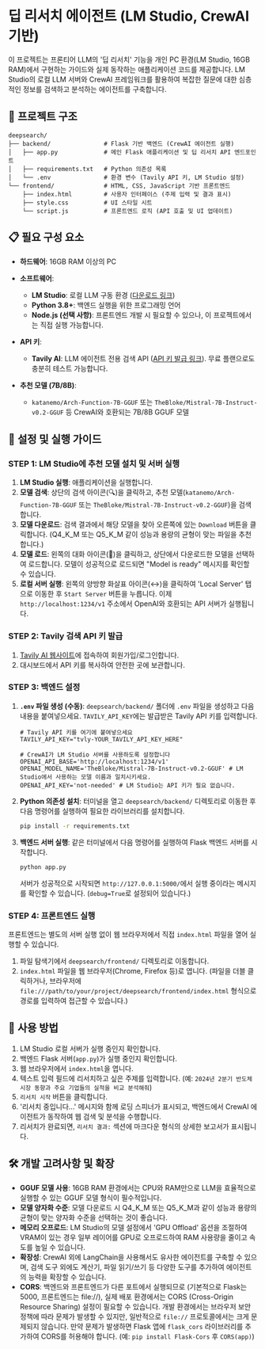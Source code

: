 # 딥 리서치 에이전트 (LM Studio, CrewAI 기반)

이 프로젝트는 프론티어 LLM의 '딥 리서치' 기능을 개인 PC 환경(LM Studio, 16GB RAM)에서 구현하는 가이드와 실제 동작하는 애플리케이션 코드를 제공합니다. LM Studio의 로컬 LLM 서버와 CrewAI 프레임워크를 활용하여 복잡한 질문에 대한 심층적인 정보를 검색하고 분석하는 에이전트를 구축합니다.

## 🚀 프로젝트 구조

```
deepsearch/
├── backend/               # Flask 기반 백엔드 (CrewAI 에이전트 실행)
│   ├── app.py             # 메인 Flask 애플리케이션 및 딥 리서치 API 엔드포인트
│   ├── requirements.txt   # Python 의존성 목록
│   └── .env               # 환경 변수 (Tavily API 키, LM Studio 설정)
└── frontend/              # HTML, CSS, JavaScript 기반 프론트엔드
    ├── index.html         # 사용자 인터페이스 (주제 입력 및 결과 표시)
    ├── style.css          # UI 스타일 시트
    └── script.js          # 프론트엔드 로직 (API 호출 및 UI 업데이트)
```

## 📋 필요 구성 요소

*   **하드웨어**: 16GB RAM 이상의 PC
*   **소프트웨어**:
    *   **LM Studio**: 로컬 LLM 구동 환경 ([다운로드 링크](https://lmstudio.ai/))
    *   **Python 3.8+**: 백엔드 실행을 위한 프로그래밍 언어
    *   **Node.js (선택 사항)**: 프론트엔드 개발 시 필요할 수 있으나, 이 프로젝트에서는 직접 실행 가능합니다.
*   **API 키**:
    *   **Tavily AI**: LLM 에이전트 전용 검색 API ([API 키 발급 링크](https://tavily.com/)). 무료 플랜으로도 충분히 테스트 가능합니다.

*   **추천 모델 (7B/8B)**:
    *   `katanemo/Arch-Function-7B-GGUF` 또는 `TheBloke/Mistral-7B-Instruct-v0.2-GGUF` 등 CrewAI와 호환되는 7B/8B GGUF 모델

## 📝 설정 및 실행 가이드

### STEP 1: LM Studio에 추천 모델 설치 및 서버 실행

1.  **LM Studio 실행**: 애플리케이션을 실행합니다.
2.  **모델 검색**: 상단의 검색 아이콘(🔍)을 클릭하고, 추천 모델(`katanemo/Arch-Function-7B-GGUF` 또는 `TheBloke/Mistral-7B-Instruct-v0.2-GGUF`)을 검색합니다.
3.  **모델 다운로드**: 검색 결과에서 해당 모델을 찾아 오른쪽에 있는 `Download` 버튼을 클릭합니다. (Q4_K_M 또는 Q5_K_M 같이 성능과 용량의 균형이 맞는 파일을 추천합니다.)
4.  **모델 로드**: 왼쪽의 대화 아이콘(💬)을 클릭하고, 상단에서 다운로드한 모델을 선택하여 로드합니다. 모델이 성공적으로 로드되면 "Model is ready" 메시지를 확인할 수 있습니다.
5.  **로컬 서버 실행**: 왼쪽의 양방향 화살표 아이콘(↔️)을 클릭하여 'Local Server' 탭으로 이동한 후 `Start Server` 버튼을 누릅니다. 이제 `http://localhost:1234/v1` 주소에서 OpenAI와 호환되는 API 서버가 실행됩니다.

### STEP 2: Tavily 검색 API 키 발급

1.  [Tavily AI 웹사이트](https://tavily.com/)에 접속하여 회원가입/로그인합니다.
2.  대시보드에서 API 키를 복사하여 안전한 곳에 보관합니다.

### STEP 3: 백엔드 설정

1.  **`.env` 파일 생성 (수동)**: `deepsearch/backend/` 폴더에 `.env` 파일을 생성하고 다음 내용을 붙여넣으세요. `TAVILY_API_KEY`에는 발급받은 Tavily API 키를 입력합니다.

    ```dotenv
    # Tavily API 키를 여기에 붙여넣으세요
    TAVILY_API_KEY="tvly-YOUR_TAVILY_API_KEY_HERE"

    # CrewAI가 LM Studio 서버를 사용하도록 설정합니다
    OPENAI_API_BASE='http://localhost:1234/v1'
    OPENAI_MODEL_NAME='TheBloke/Mistral-7B-Instruct-v0.2-GGUF' # LM Studio에서 사용하는 모델 이름과 일치시키세요.
    OPENAI_API_KEY='not-needed' # LM Studio는 API 키가 필요 없습니다.
    ```

2.  **Python 의존성 설치**: 터미널을 열고 `deepsearch/backend/` 디렉토리로 이동한 후 다음 명령어를 실행하여 필요한 라이브러리를 설치합니다.

    ```bash
    pip install -r requirements.txt
    ```

3.  **백엔드 서버 실행**: 같은 터미널에서 다음 명령어를 실행하여 Flask 백엔드 서버를 시작합니다.

    ```bash
    python app.py
    ```

    서버가 성공적으로 시작되면 `http://127.0.0.1:5000/`에서 실행 중이라는 메시지를 확인할 수 있습니다. (`debug=True`로 설정되어 있습니다.)

### STEP 4: 프론트엔드 실행

프론트엔드는 별도의 서버 실행 없이 웹 브라우저에서 직접 `index.html` 파일을 열어 실행할 수 있습니다.

1.  파일 탐색기에서 `deepsearch/frontend/` 디렉토리로 이동합니다.
2.  `index.html` 파일을 웹 브라우저(Chrome, Firefox 등)로 엽니다. (파일을 더블 클릭하거나, 브라우저에 `file:///path/to/your/project/deepsearch/frontend/index.html` 형식으로 경로를 입력하여 접근할 수 있습니다.)

## 🧪 사용 방법

1.  LM Studio 로컬 서버가 실행 중인지 확인합니다.
2.  백엔드 Flask 서버(`app.py`)가 실행 중인지 확인합니다.
3.  웹 브라우저에서 `index.html`을 엽니다.
4.  텍스트 입력 필드에 리서치하고 싶은 주제를 입력합니다. (예: `2024년 2분기 반도체 시장 동향과 주요 기업들의 실적을 비교 분석해줘`)
5.  `리서치 시작` 버튼을 클릭합니다.
6.  '리서치 중입니다...' 메시지와 함께 로딩 스피너가 표시되고, 백엔드에서 CrewAI 에이전트가 동작하여 웹 검색 및 분석을 수행합니다.
7.  리서치가 완료되면, `리서치 결과:` 섹션에 마크다운 형식의 상세한 보고서가 표시됩니다.

## 🛠️ 개발 고려사항 및 확장

*   **GGUF 모델 사용**: 16GB RAM 환경에서는 CPU와 RAM만으로 LLM을 효율적으로 실행할 수 있는 GGUF 모델 형식이 필수적입니다.
*   **모델 양자화 수준**: 모델 다운로드 시 Q4_K_M 또는 Q5_K_M과 같이 성능과 용량의 균형이 맞는 양자화 수준을 선택하는 것이 좋습니다.
*   **메모리 오프로드**: LM Studio의 모델 설정에서 'GPU Offload' 옵션을 조절하여 VRAM이 있는 경우 일부 레이어를 GPU로 오프로드하여 RAM 사용량을 줄이고 속도를 높일 수 있습니다.
*   **확장성**: CrewAI 외에 LangChain을 사용해서도 유사한 에이전트를 구축할 수 있으며, 검색 도구 외에도 계산기, 파일 읽기/쓰기 등 다양한 도구를 추가하여 에이전트의 능력을 확장할 수 있습니다.
*   **CORS**: 백엔드와 프론트엔드가 다른 포트에서 실행되므로 (기본적으로 Flask는 5000, 프론트엔드는 file://), 실제 배포 환경에서는 CORS (Cross-Origin Resource Sharing) 설정이 필요할 수 있습니다. 개발 환경에서는 브라우저 보안 정책에 따라 문제가 발생할 수 있지만, 일반적으로 `file://` 프로토콜에서는 크게 문제되지 않습니다. 만약 문제가 발생하면 Flask 앱에 `flask_cors` 라이브러리를 추가하여 CORS를 허용해야 합니다. (예: `pip install Flask-Cors` 후 `CORS(app)`) 